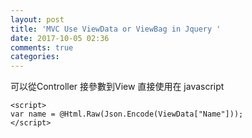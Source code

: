 ```yaml
---
layout: post
title: 'MVC Use ViewData or ViewBag in Jquery '
date: 2017-10-05 02:36
comments: true
categories: 
---
```

可以從Controller 接參數到View 直接使用在 javascript

	<script>
	var name = @Html.Raw(Json.Encode(ViewData["Name"]));
	</script>
